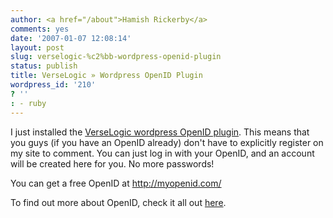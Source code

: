 ```yaml
---
author: <a href="/about">Hamish Rickerby</a>
comments: yes
date: '2007-01-07 12:08:14'
layout: post
slug: verselogic-%c2%bb-wordpress-openid-plugin
status: publish
title: VerseLogic » Wordpress OpenID Plugin
wordpress_id: '210'
? ''
: - ruby
---
```


I just installed the <a href="http://verselogic.net/projects/wordpress/wordpress-openid-plugin/">VerseLogic wordpress OpenID plugin</a>.  This means that you guys (if you have an OpenID already) don't have to explicitly register on my site to comment.  You can just log in with your OpenID, and an account will be created here for you.  No more passwords!

You can get a free OpenID at <a href="http://myopenid.com/">http://myopenid.com/</a>

To find out more about OpenID, check it all out <a href="http://openid.net/">here</a>.

 